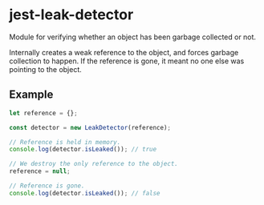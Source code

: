 # jest-leak-detector

Module for verifying whether an object has been garbage collected or not.

Internally creates a weak reference to the object, and forces garbage collection
to happen. If the reference is gone, it meant no one else was pointing to the
object.

## Example

```javascript
let reference = {};

const detector = new LeakDetector(reference);

// Reference is held in memory.
console.log(detector.isLeaked()); // true

// We destroy the only reference to the object.
reference = null;

// Reference is gone.
console.log(detector.isLeaked()); // false
```
